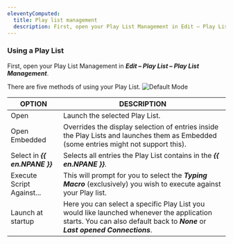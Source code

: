 ```yaml
---
eleventyComputed:
  title: Play list management
  description: First, open your Play List Management in Edit – Play List – Play List Management.
---
```

### Using a Play List

First, open your Play List Management in ***Edit – Play List – Play List Management***.

There are five methods of using your Play List.
![Default Mode](https://cdnweb.devolutions.net/docs/docs_en_rdm_windows_clip10260.png)

| OPTION                      | DESCRIPTION                                                            |
|-----------------------------|------------------------------------------------------------------------|
| Open                    | Launch the selected Play List.                                             |
| Open Embedded           | Overrides the display selection of entries inside the Play Lists and launches them as Embedded (some entries might not support this).                                                                                                 |
| Select in ***{{ en.NPANE }}*** | Selects all entries the Play List contains in the ***{{ en.NPANE }}***.                                                                                                   |
| Execute Script Against... | This will prompt for you to select the ***Typing Macro*** (exclusively) you wish to execute against your Play list.                                                                                                  |
| Launch at startup         | Here you can select a specific Play List you would like launched whenever the application starts. You can also default back to ***None*** or ***Last opened Connections***.                                                                                 |

